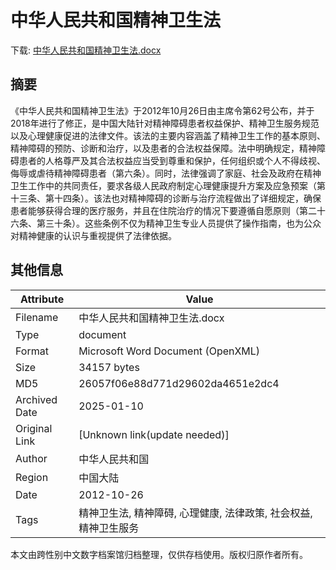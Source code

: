 # 中华人民共和国精神卫生法

<!-- tcd_download_link -->
下载: <a href="中华人民共和国精神卫生法.docx" download>中华人民共和国精神卫生法.docx</a>
<!-- tcd_download_link_end -->

## 摘要

<!-- tcd_abstract -->
《中华人民共和国精神卫生法》于2012年10月26日由主席令第62号公布，并于2018年进行了修正，是中国大陆针对精神障碍患者权益保护、精神卫生服务规范以及心理健康促进的法律文件。该法的主要内容涵盖了精神卫生工作的基本原则、精神障碍的预防、诊断和治疗，以及患者的合法权益保障。法中明确规定，精神障碍患者的人格尊严及其合法权益应当受到尊重和保护，任何组织或个人不得歧视、侮辱或虐待精神障碍患者（第六条）。同时，法律强调了家庭、社会及政府在精神卫生工作中的共同责任，要求各级人民政府制定心理健康提升方案及应急预案（第十三条、第十四条）。该法也对精神障碍的诊断与治疗流程做出了详细规定，确保患者能够获得合理的医疗服务，并且在住院治疗的情况下要遵循自愿原则（第二十六条、第三十条）。这些条例不仅为精神卫生专业人员提供了操作指南，也为公众对精神健康的认识与重视提供了法律依据。

<!-- tcd_abstract_end -->

## 其他信息

| Attribute       | Value                                  |
|-----------------|----------------------------------------|
| Filename        | 中华人民共和国精神卫生法.docx                             |
| Type            | document                                 |
| Format          | Microsoft Word Document (OpenXML)                               |
| Size            | 34157 bytes                           |
| MD5             | 26057f06e88d771d29602da4651e2dc4                                  |
| Archived Date   | 2025-01-10                             |
| Original Link   | [Unknown link(update needed)]                         |
| Author          | 中华人民共和国                               |
| Region          | 中国大陆                               |
| Date            | 2012-10-26                                 |
| Tags            | 精神卫生法, 精神障碍, 心理健康, 法律政策, 社会权益, 精神卫生服务                                 |

本文由跨性别中文数字档案馆归档整理，仅供存档使用。版权归原作者所有。
